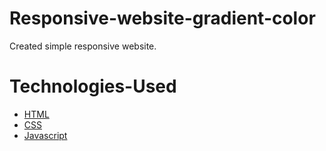 # Responsive-website-gradient-color
Created simple responsive website.  


# Technologies-Used
* [HTML](https://www.w3schools.com/html/html_intro.asp)
* [CSS](https://www.w3schools.com/css/css_intro.asp)
* [Javascript](https://www.w3schools.com/js/default.asp)
